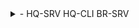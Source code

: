 <details>
 <summary> - HQ-SRV HQ-CLI BR-SRV </summary>

  ```tcl
cp /etc/apt/sources.list.d/alt.list /etc/apt/sources.list.d/alt.list.bak

sed -i 's|^rpm.*ftp\.altlinux|# &|g' /etc/apt/sources.list.d/alt.list

cat >> /etc/apt/sources.list.d/alt.list <<EOF
rpm http://192.168.0.91/mirror p10/branch/x86_64 classic
rpm http://192.168.0.91/mirror p10/branch/noarch classic
rpm http://192.168.0.91/mirror p10/branch/x86_64-586 classic
EOF

apt-get update

  ```

</details>

  

